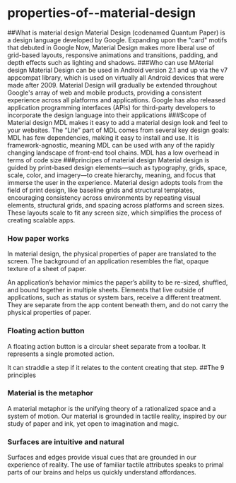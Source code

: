 # properties-of--material-design

##What is material design
Material Design (codenamed Quantum Paper) is a design language developed by Google. Expanding upon the "card" motifs that debuted in Google Now, Material Design makes more liberal use of grid-based layouts, responsive animations and transitions, padding, and depth effects such as lighting and shadows.
###Who can use MAterial design
Material Design can be used in Android version 2.1 and up via the v7 appcompat library, which is used on virtually all Android devices that were made after 2009. Material Design will gradually be extended throughout Google's array of web and mobile products, providing a consistent experience across all platforms and applications. Google has also released application programming interfaces (APIs) for third-party developers to incorporate the design language into their applications
###Scope of Material design
MDL makes it easy to add a material design look and feel to your websites. The “Lite” part of MDL comes from several key design goals: MDL has few dependencies, making it easy to install and use. It is framework-agnostic, meaning MDL can be used with any of the rapidly changing landscape of front-end tool chains. MDL has a low overhead in terms of code size
###principes of material design
Material design is guided by print-based design elements—such as typography, grids, space, scale, color, and imagery—to create hierarchy, meaning, and focus that immerse the user in the experience. Material design adopts tools from the field of print design, like baseline grids and structural templates, encouraging consistency across environments by repeating visual elements, structural grids, and spacing across platforms and screen sizes. These layouts scale to fit any screen size, which simplifies the process of creating scalable apps. 
 ###  How paper works

In material design, the physical properties of paper are translated to the screen. The background of an application resembles the flat, opaque texture of a sheet of paper.

An application’s behavior mimics the paper’s ability to be re-sized, shuffled, and bound together in multiple sheets. Elements that live outside of applications, such as status or system bars, receive a different treatment. They are separate from the app content beneath them, and do not carry the physical properties of paper.

### Floating action button


A floating action button is a circular sheet separate from a toolbar. It represents a single promoted action.

It can straddle a step if it relates to the content creating that step.
##The 9 principles
###    Material is the metaphor

A material metaphor is the unifying theory of a rationalized space and a system of motion. Our material is grounded in tactile reality, inspired by our study of paper and ink, yet open to imagination and magic.
 ###        Surfaces are intuitive and natural

Surfaces and edges provide visual cues that are grounded in our experience of reality. The use of familiar tactile attributes speaks to primal parts of our brains and helps us quickly understand affordances.

